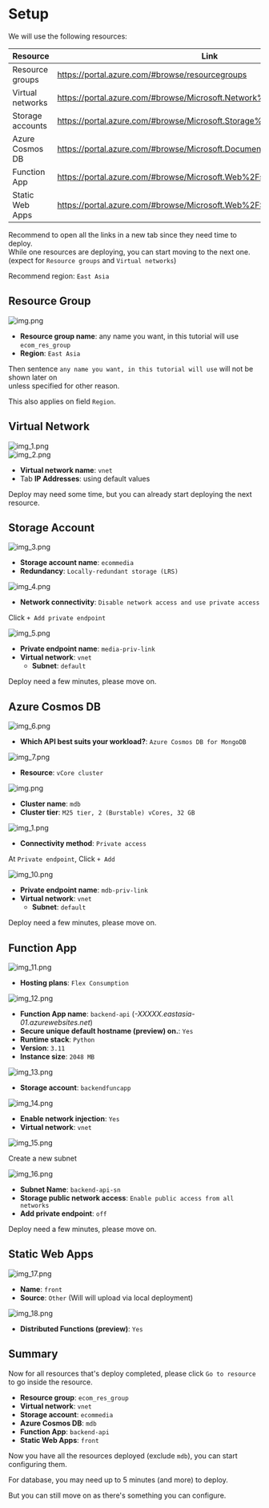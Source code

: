 # Setup

We will use the following resources:

| Resource         | Link                                                                     |
|------------------|--------------------------------------------------------------------------|
| Resource groups  | https://portal.azure.com/#browse/resourcegroups                          |
| Virtual networks | https://portal.azure.com/#browse/Microsoft.Network%2FvirtualNetworks     |
| Storage accounts | https://portal.azure.com/#browse/Microsoft.Storage%2FStorageAccounts     |
| Azure Cosmos DB  | https://portal.azure.com/#browse/Microsoft.DocumentDb%2FdatabaseAccounts |
| Function App     | https://portal.azure.com/#browse/Microsoft.Web%2Fsites/kind/functionapp  |
| Static Web Apps  | https://portal.azure.com/#browse/Microsoft.Web%2FStaticSites             |

Recommend to open all the links in a new tab since they need time to deploy.
\
While one resources are deploying, you can start moving to the next one. (expect for `Resource groups` and
`Virtual networks`)

Recommend region: `East Asia`

## Resource Group

![img.png](img/step_0/img.png)

- **Resource group name**: any name you want, in this tutorial will use `ecom_res_group`
- **Region**: `East Asia`

Then sentence `any name you want, in this tutorial will use` will not be shown later on
\
unless specified for other reason.

This also applies on field `Region`.

## Virtual Network

![img_1.png](img/step_0/img_1.png)
\
![img_2.png](img/step_0/img_2.png)

- **Virtual network name**: `vnet`
- Tab **IP Addresses**: using default values

Deploy may need some time, but you can already start deploying the next resource.

## Storage Account

![img_3.png](img/step_0/img_3.png)

- **Storage account name**: `ecommedia`
- **Redundancy**: `Locally-redundant storage (LRS)`

![img_4.png](img/step_0/img_4.png)

- **Network connectivity**: `Disable network access and use private access`

Click `+ Add private endpoint`

![img_5.png](img/step_0/img_5.png)

- **Private endpoint name**: `media-priv-link`
- **Virtual network**: `vnet`
    - **Subnet**: `default`

Deploy need a few minutes, please move on.

## Azure Cosmos DB

![img_6.png](img/step_0/img_6.png)

- **Which API best suits your workload?**: `Azure Cosmos DB for MongoDB`

![img_7.png](img/step_0/img_7.png)

- **Resource**: `vCore cluster`

![img.png](img.png)

- **Cluster name**: `mdb`
- **Cluster tier**: `M25 tier, 2 (Burstable) vCores, 32 GB`

![img_1.png](img_1.png)

- **Connectivity method**: `Private access`

At `Private endpoint`, Click `+ Add`

![img_10.png](img/step_0/img_10.png)

- **Private endpoint name**: `mdb-priv-link`
- **Virtual network**: `vnet`
    - **Subnet**: `default`

Deploy need a few minutes, please move on.

## Function App

![img_11.png](img/step_0/img_11.png)

- **Hosting plans**: `Flex Consumption`

![img_12.png](img/step_0/img_12.png)

- **Function App name**: `backend-api` (*-XXXXX.eastasia-01.azurewebsites.net*)
- **Secure unique default hostname (preview) on.**: `Yes`
- **Runtime stack**: `Python`
- **Version**: `3.11`
- **Instance size**: `2048 MB`

![img_13.png](img/step_0/img_13.png)

- **Storage account**: `backendfuncapp`

![img_14.png](img/step_0/img_14.png)

- **Enable network injection**: `Yes`
- **Virtual network**: `vnet`

![img_15.png](img/step_0/img_15.png)

Create a new subnet

![img_16.png](img/step_0/img_16.png)

- **Subnet Name**: `backend-api-sn`
- **Storage public network access**: `Enable public access from all networks`
- **Add private endpoint**: `off`


Deploy need a few minutes, please move on.

## Static Web Apps

![img_17.png](img/step_0/img_17.png)

- **Name**: `front`
- **Source**: `Other` (Will will upload via local deployment)

![img_18.png](img/step_0/img_18.png)

- **Distributed Functions (preview)**: `Yes`

## Summary

Now for all resources that's deploy completed, please click `Go to resource` to go inside the resource.

- **Resource group**: `ecom_res_group`
- **Virtual network**: `vnet`
- **Storage account**: `ecommedia`
- **Azure Cosmos DB**: `mdb`
- **Function App**: `backend-api`
- **Static Web Apps**: `front`

Now you have all the resources deployed (exclude `mdb`), you can start configuring them.

For database, you may need up to 5 minutes (and more) to deploy.

But you can still move on as there's something you can configure.
